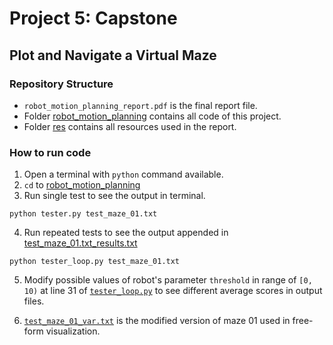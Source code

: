 # Project 5: Capstone
## Plot and Navigate a Virtual Maze

### Repository Structure
- `robot_motion_planning_report.pdf` is the final report file.
- Folder [robot_motion_planning](robot_motion_planning/) contains all code of this project.
- Folder [res](res/) contains all resources used in the report.

### How to run code

1. Open a terminal with `python` command available.
2. `cd` to [robot_motion_planning](robot_motion_planning)
3. Run single test to see the output in terminal.
```
python tester.py test_maze_01.txt
```

4. Run repeated tests to see the output appended in [test_maze_01.txt_results.txt](robot_motion_planning/test_maze_01.txt_results.txt)
```
python tester_loop.py test_maze_01.txt
```

5. Modify possible values of robot's parameter `threshold` in range of `[0, 10)` at line 31 of [`tester_loop.py`](robot_motion_planning/tester_loop.py) to see different average scores in output files.

6. [`test_maze_01_var.txt`](robot_motion_planning/test_maze_01_var.txt) is the modified version of maze 01 used in free-form visualization.
